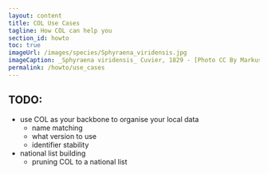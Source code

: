 ```yaml
---
layout: content
title: COL Use Cases
tagline: How COL can help you
section_id: howto
toc: true
imageUrl: /images/species/Sphyraena_viridensis.jpg    
imageCaption: _Sphyraena viridensis_ Cuvier, 1829 - [Photo CC By Markus Döring](https://www.inaturalist.org/observations/87857259)
permalink: /howto/use_cases
---
```


## TODO:
 - use COL as your backbone to organise your local data
	 - name matching
	 - what version to use
	 - identifier stability
 - national list building
 	 - pruning COL to a national list
